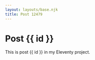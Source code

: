 ```yaml
---
layout: layouts/base.njk
title: Post 12479
---
```


# Post {{ id }}

This is post {{ id }} in my Eleventy project.
